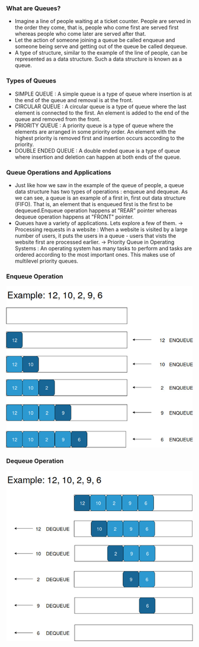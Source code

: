 ### What are Queues?

  - Imagine a line of people waiting at a ticket counter. People are served in the order they come, that is, people who come first are served first whereas people who come later are served after that.
  -  Let the action of someone joining a queue be called enqueue and someone being serve and getting out of the queue be called dequeue.
  -  A type of structure, similar to the example of the line of people, can be represented as a data structure. Such a data structure is known as a queue.

### Types of Queues

   - SIMPLE QUEUE : A simple queue is a type of queue where insertion is at the end of the queue and removal is at the front.
   - CIRCULAR QUEUE : A circular queue is a type of queue where the last element is connected to the first. An element is added to the end of the queue and removed from the front.
   - PRIORITY QUEUE : A priority queue is a type of queue where the elements are arranged in some priority order. An element with the highest priority is removed first and insertion occurs according to the priority.
   - DOUBLE ENDED QUEUE : A double ended queue is a type of queue where insertion and deletion can happen at both ends of the queue.

### Queue Operations and Applications

  -  Just like how we saw in the example of the queue of people, a queue data structure has two types of operations : enqueue and dequeue. As we can see, a queue is an example of a first in, first out data structure (FIFO). That is, an element that is enqueued first is the first to be dequeued.Enqueue operation happens at "REAR" pointer whereas dequeue operation happens at "FRONT" pointer.
  -  Queues have a variety of applications. Lets explore a few of them. -> Processing requests in a website : When a website is visited by a large number of users, it puts the users in a queue - users that vists the website first are processed earlier. -> Priority Queue in Operating Systems : An operating system has many tasks to perform and tasks are ordered according to the most important ones. This makes use of multilevel priority queues.

### Enqueue Operation
<img src="images/enqueue-ex.jpg"/>

### Dequeue Operation
<img src="images/dequeue-ex.jpg"/>

